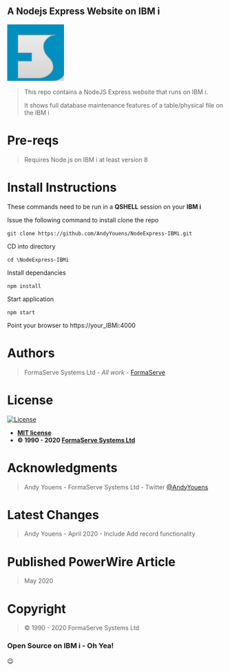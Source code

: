## A Nodejs Express Website on IBM i

![FormaServe Logo](https://github.com/AndyYouens/NodeExpress-IBMi/blob/master/public/images/Logo.png)

> This repo contains a NodeJS Express website that runs on IBM i.
>
> It shows full database maintenance features of a table/physical file on the IBM i

# Pre-reqs

> Requires Node.js on IBM i at least version 8

# Install Instructions

These commands need to be run in a **QSHELL** session on your **IBM i**

Issue the following command to install clone the repo

```
git clone https://github.com/AndyYouens/NodeExpress-IBMi.git

```

CD into directory

```
cd \NodeExpress-IBMi
```

Install dependancies

```
npm install
```

Start application

```
npm start
```

Point your browser to https://your_IBMi:4000

# Authors

> FormaServe Systems Ltd - _All work_ - [FormaServe](https://www.formaserve.co.uk)

# License

[![License](http://img.shields.io/:license-mit-blue.svg?style=flat-square)](http://badges.mit-license.org)

- **[MIT license](http://opensource.org/licenses/mit-license.php)**
- **© 1990 - 2020 [FormaServe Systems Ltd](https://www.formaserve.co.uk)**

# Acknowledgments

> Andy Youens - FormaServe Systems Ltd - Twitter [@AndyYouens](https://twitter.com/AndyYouens)

# Latest Changes

> Andy Youens - April 2020 - Include Add record functionality

# Published PowerWire Article

> May 2020

# Copyright

> © 1990 - 2020 FormaServe Systems Ltd

### Open Source on IBM i - Oh Yea!

:wink:
